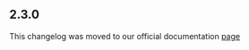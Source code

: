 ## 2.3.0

This changelog was moved to our official documentation [page](https://docs.tryrook.io/docs/category/sdks)